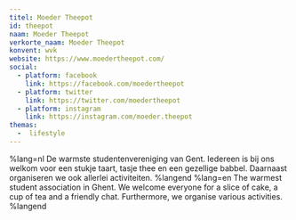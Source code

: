 ```yaml
---
titel: Moeder Theepot
id: theepot
naam: Moeder Theepot
verkorte_naam: Moeder Theepot
konvent: wvk
website: https://www.moedertheepot.com/
social:
  - platform: facebook
    link: https://facebook.com/moedertheepot
  - platform: twitter
    link: https://twitter.com/moedertheepot
  - platform: instagram
    link: https://instagram.com/moeder.theepot
themas:
  -  lifestyle
---
```


%lang=nl De warmste studentenvereniging van Gent. Iedereen is bij ons welkom voor een stukje taart, tasje thee en een gezellige babbel. Daarnaast organiseren we ook allerlei activiteiten. %langend %lang=en The warmest student association in Ghent. We welcome everyone for a slice of cake, a cup of tea and a friendly chat. Furthermore, we organise various activities. %langend
